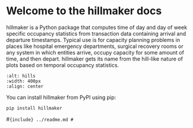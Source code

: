 # Welcome to the hillmaker docs

hillmaker is a Python package that computes time of day and day of week specific
occupancy statistics from transaction data containing arrival and departure
timestamps. Typical use is for capacity planning problems in places like
hospital emergency departments, surgical recovery rooms or any system in which
entities arrive, occupy capacity for some amount of time, and then depart. hillmaker
gets its name from the hill-like nature of plots based on temporal occupancy
statistics.

```{image} ../images/ssu_occ_1.png
:alt: hills
:width: 400px
:align: center
```

You can install hillmaker from PyPI using pip:

```
pip install hillmaker
```

#```{include} ../readme.md
#```


```{tableofcontents}
```
